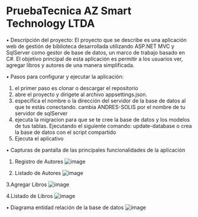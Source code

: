 # PruebaTecnica AZ Smart Technology LTDA
• Descripción del proyecto: 
  El proyecto que se describe es una aplicación web de gestión de biblioteca desarrollada utilizando ASP.NET MVC y SqlServer como gestor de base de datos, un marco de trabajo basado en C#.
El objetivo principal de esta aplicación es permitir a los usuarios ver, agregar libros y autores de una manera simplificada.

• Pasos para configurar y ejecutar la aplicación:
  1. el primer paso es clonar o descargar el repositorio
  2. abre el proyecto y dirigete al archivo appsettings.json.
  3. especifica el nombre o la dirección del servidor de la base de datos al que te estás conectando. cambia ANDRES-SOLIS por el nombre de tu servidor de sqlServer
  4. ejecuta la migracion para que se te cree la base de datos y los modelos de tus tablas. Ejecutando el siguiente comando: update-database o crea la base de datos con el script compartido 
  5. Ejecuta el aplicativo

• Capturas de pantalla de las principales funcionalidades de la aplicación
1. Registro de Autores
   ![image](https://github.com/andressolisvalle/PruebaTecnica/assets/70975987/8863589c-e477-43a3-b562-31626e9c38e9)
   
2. Listado de Autores
![image](https://github.com/andressolisvalle/PruebaTecnica/assets/70975987/83bd024a-6f1e-4c0e-9098-a66b76fc5da9)

3.Agregar Libros
![image](https://github.com/andressolisvalle/PruebaTecnica/assets/70975987/0ebac336-c885-4e05-a753-427a54130c63)

4.Listado de Libros 
![image](https://github.com/andressolisvalle/PruebaTecnica/assets/70975987/d96522de-67a9-44a0-8a28-eee4e92d28f9)

• Diagrama entidad relación de la base de datos
![image](https://github.com/andressolisvalle/PruebaTecnica/assets/70975987/2c0bbd06-265a-4705-871d-42149c37104f)

